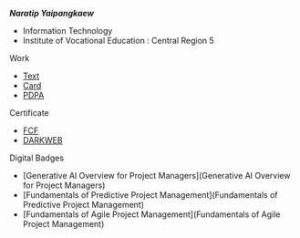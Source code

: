 **_Naratip Yaipangkaew_**
+ Information Technology
+ Institute of Vocational Education :  Central Region 5
  
Work
+ [Text](HelloWorld)
+ [Card](Card)
+ [PDPA](PDPA)
  
Certificate
+ [FCF](FCF)
+ [DARKWEB](DARKWEB)
  
Digital Badges
+ [Generative Al Overview for Project Managers](Generative Al Overview for Project Managers)
+ [Fundamentals of Predictive Project Management](Fundamentals of Predictive Project Management)
+ [Fundamentals of Agile Project Management](Fundamentals of Agile Project Management)
